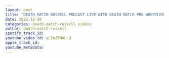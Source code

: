 ```yaml
---
layout: post
title: "DEATH MATCH RUSSELL PODCAST LIVE WITH DEATH MATCH PRO WRESTLER HARDCORE HILLBILLY"
date: 2022-12-30
categories: death-match-russell videos
author: death-match-russell
spotify_track_id: 
youtube_video_id: qLIAJ6HALLU
apple_track_id: 
youtube_metadata: 
---
```

